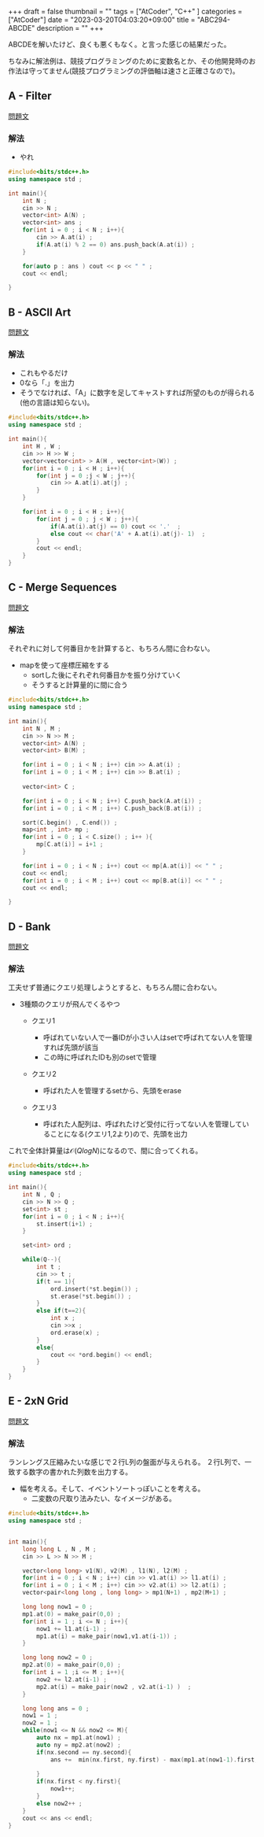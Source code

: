 +++
draft = false
thumbnail = ""
tags = ["AtCoder", "C++" ]
categories = ["AtCoder"]
date = "2023-03-20T04:03:20+09:00"
title = "ABC294-ABCDE"
description = ""
+++

ABCDEを解いたけど、良くも悪くもなく。と言った感じの結果だった。

ちなみに解法例は、競技プログラミングのために変数名とか、その他開発時のお作法は守ってません(競技プログラミングの評価軸は速さと正確さなので)。
## A - Filter
[問題文]("https://atcoder.jp/contests/abc294/tasks/abc294_a")

### 解法
- やれ
```cpp
#include<bits/stdc++.h>
using namespace std ;

int main(){
    int N ;
    cin >> N ;
    vector<int> A(N) ; 
    vector<int> ans ; 
    for(int i = 0 ; i < N ; i++){
        cin >> A.at(i) ; 
        if(A.at(i) % 2 == 0) ans.push_back(A.at(i)) ; 
    }

    for(auto p : ans ) cout << p << " " ; 
    cout << endl;

}
```
## B - ASCII Art
[問題文]("https://atcoder.jp/contests/abc294/tasks/abc294_b")

### 解法
- これもやるだけ
- 0なら「.」を出力
- そうでなければ、「A」に数字を足してキャストすれば所望のものが得られる(他の言語は知らない)。
```cpp
#include<bits/stdc++.h>
using namespace std ;

int main(){
    int H , W ;
    cin >> H >> W ; 
    vector<vector<int> > A(H , vector<int>(W)) ; 
    for(int i = 0 ; i < H ; i++){
        for(int j = 0 ;j < W ; j++){
            cin >> A.at(i).at(j) ; 
        }
    }

    for(int i = 0 ; i < H ; i++){
        for(int j = 0 ; j < W ; j++){
            if(A.at(i).at(j) == 0) cout << '.'  ; 
            else cout << char('A' + A.at(i).at(j)- 1)  ;
        }
        cout << endl;
    }
}
```
## C - Merge Sequences
[問題文]("https://atcoder.jp/contests/abc294/tasks/abc294_c")

### 解法
それぞれに対して何番目かを計算すると、もちろん間に合わない。


- mapを使って座標圧縮をする
    - sortした後にそれぞれ何番目かを振り分けていく
    - そうすると計算量的に間に合う
```cpp
#include<bits/stdc++.h>
using namespace std ;

int main(){
    int N , M ;
    cin >> N >> M ; 
    vector<int> A(N) ; 
    vector<int> B(M) ; 

    for(int i = 0 ; i < N ; i++) cin >> A.at(i) ; 
    for(int i = 0 ; i < M ; i++) cin >> B.at(i) ; 
    
    vector<int> C ;

    for(int i = 0 ; i < N ; i++) C.push_back(A.at(i)) ; 
    for(int i = 0 ; i < M ; i++) C.push_back(B.at(i)) ;  

    sort(C.begin() , C.end()) ; 
    map<int , int> mp ; 
    for(int i = 0 ; i < C.size() ; i++ ){
        mp[C.at(i)] = i+1 ; 
    }

    for(int i = 0 ; i < N ; i++) cout << mp[A.at(i)] << " " ; 
    cout << endl;
    for(int i = 0 ; i < M ; i++) cout << mp[B.at(i)] << " " ; 
    cout << endl;

}

```

## D - Bank
[問題文]("https://atcoder.jp/contests/abc294/tasks/abc294_d")

### 解法
工夫せず普通にクエリ処理しようとすると、もちろん間に合わない。
- 3種類のクエリが飛んでくるやつ
    - クエリ1
        - 呼ばれていない人で一番IDが小さい人はsetで呼ばれてない人を管理すれば先頭が該当
        - この時に呼ばれたIDも別のsetで管理

    - クエリ2
        - 呼ばれた人を管理するsetから、先頭をerase
    - クエリ3
        - 呼ばれた人配列は、呼ばれたけど受付に行ってない人を管理していることになる(クエリ1,2より)ので、先頭を出力


これで全体計算量は$\mathcal{O}(QlogN)$になるので、間に合ってくれる。
```cpp
#include<bits/stdc++.h>
using namespace std ;

int main(){
    int N , Q ;
    cin >> N >> Q ; 
    set<int> st ;
    for(int i = 0 ; i < N ; i++){
        st.insert(i+1) ; 
    }

    set<int> ord ; 

    while(Q--){
        int t ;
        cin >> t ; 
        if(t == 1){
            ord.insert(*st.begin()) ; 
            st.erase(*st.begin()) ; 
        }
        else if(t==2){
            int x ;
            cin >>x ;
            ord.erase(x) ; 
        }
        else{
            cout << *ord.begin() << endl;
        }
    }
}
```

## E - 2xN Grid
[問題文]("https://atcoder.jp/contests/abc294/tasks/abc294_e")

### 解法
ランレングス圧縮みたいな感じで２行L列の盤面が与えられる。
２行L列で、一致する数字の書かれた列数を出力する。

- 幅を考える。そして、イベントソートっぽいことを考える。
    - 二変数の尺取り法みたい、なイメージがある。
```cpp
#include<bits/stdc++.h>
using namespace std ;


int main(){
    long long L , N , M ; 
    cin >> L >> N >> M ; 

    vector<long long> v1(N), v2(M) , l1(N), l2(M) ; 
    for(int i = 0 ; i < N ; i++) cin >> v1.at(i) >> l1.at(i) ; 
    for(int i = 0 ; i < M ; i++) cin >> v2.at(i) >> l2.at(i) ; 
    vector<pair<long long , long long> > mp1(N+1) , mp2(M+1) ; 

    long long now1 = 0 ; 
    mp1.at(0) = make_pair(0,0) ; 
    for(int i = 1 ; i <= N ; i++){
        now1 += l1.at(i-1) ; 
        mp1.at(i) = make_pair(now1,v1.at(i-1)) ; 
    }

    long long now2 = 0 ; 
    mp2.at(0) = make_pair(0,0) ; 
    for(int i = 1 ;i <= M ; i++){
        now2 += l2.at(i-1) ; 
        mp2.at(i) = make_pair(now2 , v2.at(i-1) )  ; 
    }

    long long ans = 0 ; 
    now1 = 1 ; 
    now2 = 1 ; 
    while(now1 <= N && now2 <= M){
        auto nx = mp1.at(now1) ; 
        auto ny = mp2.at(now2) ; 
        if(nx.second == ny.second){
            ans +=  min(nx.first, ny.first) - max(mp1.at(now1-1).first, mp2.at(now2-1).first); 
            
        }
        if(nx.first < ny.first){
            now1++; 
        }
        else now2++ ; 
    }
    cout << ans << endl;
}
```